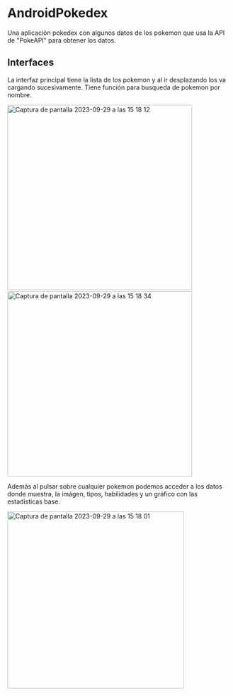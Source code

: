 # AndroidPokedex

Una aplicación pokedex con algunos datos de los pokemon que usa la API de "PokeAPI" para obtener los datos.

## Interfaces

La interfaz principal tiene la lista de los pokemon y al ir desplazando los va cargando sucesivamente. Tiene función para busqueda de pokemon por nombre.

<img width="417" alt="Captura de pantalla 2023-09-29 a las 15 18 12" src="https://github.com/jamv0007/AndroidPokedex/assets/84525141/45a777b5-e1be-4099-b2c1-e4b2b056a2e3"> &nbsp;&nbsp;&nbsp;&nbsp;&nbsp;&nbsp;&nbsp;&nbsp;<img width="417" alt="Captura de pantalla 2023-09-29 a las 15 18 34" src="https://github.com/jamv0007/AndroidPokedex/assets/84525141/365a12ee-823a-401c-87b4-70a88a9c9dcf">

Además al pulsar sobre cualquier pokemon podemos acceder a los datos donde muestra, la imágen, tipos, habilidades y un gráfico con las estadisticas base.


<img width="399" alt="Captura de pantalla 2023-09-29 a las 15 18 01" src="https://github.com/jamv0007/AndroidPokedex/assets/84525141/2543659a-55da-419d-9965-13e1115e2a3d">
